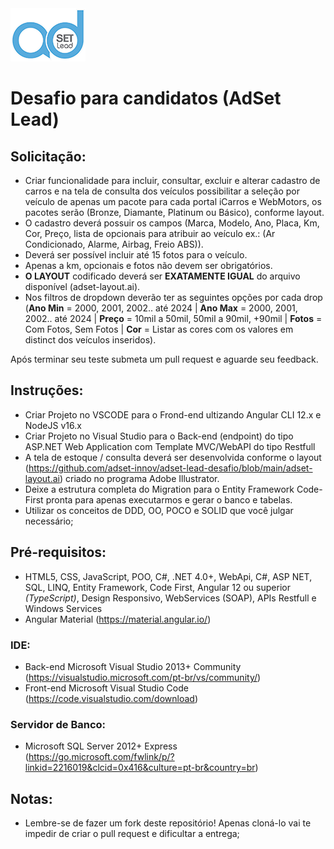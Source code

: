 <img src="https://github.com/adset-innov/adset-lead-desafio/blob/main/adset-lead.png">

# Desafio para candidatos (AdSet Lead)

## Solicitação:
- Criar funcionalidade para incluir, consultar, excluir e alterar cadastro de carros e na tela de consulta dos veículos possibilitar a seleção por veículo de apenas um pacote para cada portal iCarros e WebMotors, os pacotes serão (Bronze, Diamante, Platinum ou Básico), conforme layout.
- O cadastro deverá possuir os campos (Marca, Modelo, Ano, Placa, Km, Cor, Preço, lista de opcionais para atribuir ao veículo ex.: (Ar Condicionado, Alarme, Airbag, Freio ABS)).
- Deverá ser possível incluir até 15 fotos para o veículo.
- Apenas a km, opcionais e fotos não devem ser obrigatórios.
- <b>O LAYOUT</b> codificado deverá ser <b>EXATAMENTE IGUAL</b> do arquivo disponível (adset-layout.ai).
- Nos filtros de dropdown deverão ter as seguintes opções por cada drop (<b>Ano Min</b> = 2000, 2001, 2002.. até 2024 | <b>Ano Max</b> = 2000, 2001, 2002.. até 2024 | <b>Preço</b> = 10mil a 50mil, 50mil a 90mil, +90mil | <b>Fotos</b> = Com Fotos, Sem Fotos | <b>Cor</b> = Listar as cores com os valores em distinct dos veículos inseridos).

Após terminar seu teste submeta um pull request e aguarde seu feedback.

## Instruções:
- Criar Projeto no VSCODE para o Frond-end ultizando Angular CLI 12.x e NodeJS v16.x
- Criar Projeto no Visual Studio para o Back-end (endpoint) do tipo ASP.NET Web Application com Template MVC/WebAPI do tipo Restfull
- A tela de estoque / consulta deverá ser desenvolvida conforme o layout (https://github.com/adset-innov/adset-lead-desafio/blob/main/adset-layout.ai) criado no programa Adobe Illustrator.
- Deixe a estrutura completa do Migration para o Entity Framework Code-First pronta para apenas executarmos e gerar o banco e tabelas.
- Utilizar os conceitos de DDD, OO, POCO e SOLID que você julgar necessário;

## Pré-requisitos:
- HTML5, CSS, JavaScript, POO, C#, .NET 4.0+, WebApi, C#, ASP NET, SQL, LINQ, Entity Framework, Code First, Angular 12 ou superior *(TypeScript)*, Design Responsivo, WebServices (SOAP), APIs Restfull e Windows Services
- Angular Material (https://material.angular.io/)

### IDE:
 - Back-end Microsoft Visual Studio 2013+ Community (https://visualstudio.microsoft.com/pt-br/vs/community/)
 - Front-end Microsoft Visual Studio Code (https://code.visualstudio.com/download)
 
### Servidor de Banco:
 - Microsoft SQL Server 2012+ Express (https://go.microsoft.com/fwlink/p/?linkid=2216019&clcid=0x416&culture=pt-br&country=br)

## Notas:
* Lembre-se de fazer um fork deste repositório! Apenas cloná-lo vai te impedir de criar o pull request e dificultar a entrega;
